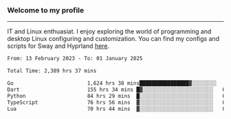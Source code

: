 ### Welcome to my profile

---

IT and Linux enthuasiat. I enjoy exploring the world of programming and desktop Linux configuring and customization. You can find my configs and scripts for Sway and Hyprland [here](https://github.com/uroborosq/mess-of-linux-configurations).

<!-- <div display="block">
 	<img align="left" width="48%" alt="isocalendar" src=".github/metrics/isocalendar_metrics.svg" />
	<img align="center" width="48%" alt="contributions" src=".github/metrics/contributions_metrics.svg" />
	<img align="center" alt="languages" src=".github/metrics/languages_metrics.svg" />
</div> -->

<!-- ![](https://komarev.com/ghpvc/?username=uroborosq&color=success&style=flat-square) -->
<!-- [](https://img.shields.io/github/last-commit/uroborosq/uroborosq?label=Profile%20updated&style=flat-square) -->

<!--START_SECTION:waka-->

```txt
From: 13 February 2023 - To: 01 January 2025

Total Time: 2,389 hrs 37 mins

Go                        1,624 hrs 38 mins████████████████▓░░░░░░░░   67.32 %
Dart                      155 hrs 34 mins █▓░░░░░░░░░░░░░░░░░░░░░░░   06.45 %
Python                    84 hrs 29 mins  █░░░░░░░░░░░░░░░░░░░░░░░░   03.50 %
TypeScript                76 hrs 56 mins  ▓░░░░░░░░░░░░░░░░░░░░░░░░   03.19 %
Lua                       70 hrs 44 mins  ▓░░░░░░░░░░░░░░░░░░░░░░░░   02.93 %
```

<!--END_SECTION:waka-->
